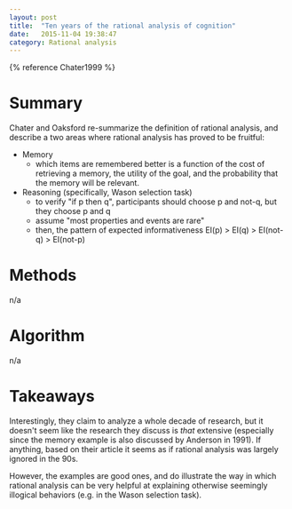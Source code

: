 ```yaml
---
layout: post
title:  "Ten years of the rational analysis of cognition"
date:   2015-11-04 19:38:47
category: Rational analysis
---
```


{% reference Chater1999 %}

# Summary

Chater and Oaksford re-summarize the definition of rational analysis, and describe a two areas where rational analysis has proved to be fruitful:

* Memory
    - which items are remembered better is a function of the cost of retrieving a memory, the utility of the goal, and the probability that the memory will be relevant.
* Reasoning (specifically, Wason selection task)
    - to verify "if p then q", participants should choose p and not-q, but they choose p and q
    - assume "most properties and events are rare"
    - then, the pattern of expected informativeness EI(p) > EI(q) > EI(not-q) > EI(not-p)

# Methods

n/a

# Algorithm

n/a

# Takeaways

Interestingly, they claim to analyze a whole decade of research, but it doesn't seem like the research they discuss is *that* extensive (especially since the memory example is also discussed by Anderson in 1991). If anything, based on their article it seems as if rational analysis was largely ignored in the 90s.

However, the examples are good ones, and do illustrate the way in which rational analysis can be very helpful at explaining otherwise seemingly illogical behaviors (e.g. in the Wason selection task).
